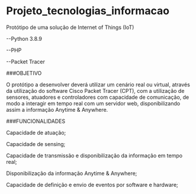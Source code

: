 # Projeto_tecnologias_informacao
Protótipo de uma solução de Internet of Things (IoT)

--Python 3.8.9

--PHP

--Packet Tracer

###OBJETIVO

O protótipo a desenvolver deverá utilizar um cenário real ou virtual, através da utilização do software Cisco Packet Tracer (CPT), com a utilização de sensores, atuadores e controladores com capacidade de comunicação, de modo a interagir em tempo real com um servidor web, disponibilizando assim a informação Anytime & Anywhere.

###FUNCIONALIDADES

Capacidade de atuação;

Capacidade de sensing;

Capacidade de transmissão e disponibilização da informação em tempo real;

Disponibilização da informação Anytime & Anywhere;

Capacidade de definição e envio de eventos por software e hardware;



